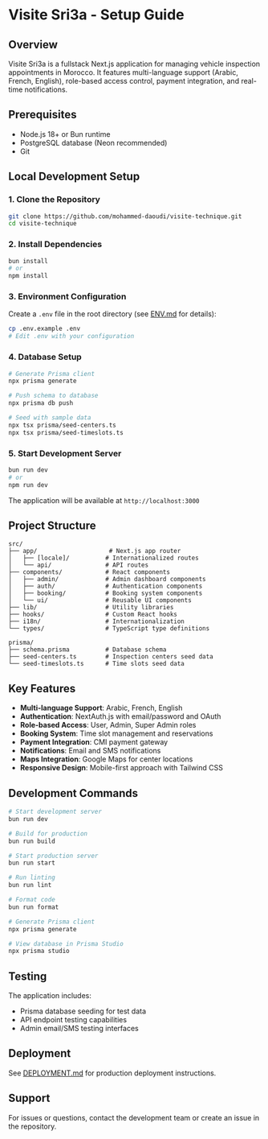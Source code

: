 # Visite Sri3a - Setup Guide

## Overview
Visite Sri3a is a fullstack Next.js application for managing vehicle inspection appointments in Morocco. It features multi-language support (Arabic, French, English), role-based access control, payment integration, and real-time notifications.

## Prerequisites
- Node.js 18+ or Bun runtime
- PostgreSQL database (Neon recommended)
- Git

## Local Development Setup

### 1. Clone the Repository
```bash
git clone https://github.com/mohammed-daoudi/visite-technique.git
cd visite-technique
```

### 2. Install Dependencies
```bash
bun install
# or
npm install
```

### 3. Environment Configuration
Create a `.env` file in the root directory (see [ENV.md](./ENV.md) for details):
```bash
cp .env.example .env
# Edit .env with your configuration
```

### 4. Database Setup
```bash
# Generate Prisma client
npx prisma generate

# Push schema to database
npx prisma db push

# Seed with sample data
npx tsx prisma/seed-centers.ts
npx tsx prisma/seed-timeslots.ts
```

### 5. Start Development Server
```bash
bun run dev
# or
npm run dev
```

The application will be available at `http://localhost:3000`

## Project Structure
```
src/
├── app/                    # Next.js app router
│   ├── [locale]/          # Internationalized routes
│   └── api/               # API routes
├── components/            # React components
│   ├── admin/             # Admin dashboard components
│   ├── auth/              # Authentication components
│   ├── booking/           # Booking system components
│   └── ui/                # Reusable UI components
├── lib/                   # Utility libraries
├── hooks/                 # Custom React hooks
├── i18n/                  # Internationalization
└── types/                 # TypeScript type definitions

prisma/
├── schema.prisma          # Database schema
├── seed-centers.ts        # Inspection centers seed data
└── seed-timeslots.ts      # Time slots seed data
```

## Key Features
- **Multi-language Support**: Arabic, French, English
- **Authentication**: NextAuth.js with email/password and OAuth
- **Role-based Access**: User, Admin, Super Admin roles
- **Booking System**: Time slot management and reservations
- **Payment Integration**: CMI payment gateway
- **Notifications**: Email and SMS notifications
- **Maps Integration**: Google Maps for center locations
- **Responsive Design**: Mobile-first approach with Tailwind CSS

## Development Commands
```bash
# Start development server
bun run dev

# Build for production
bun run build

# Start production server
bun run start

# Run linting
bun run lint

# Format code
bun run format

# Generate Prisma client
npx prisma generate

# View database in Prisma Studio
npx prisma studio
```

## Testing
The application includes:
- Prisma database seeding for test data
- API endpoint testing capabilities
- Admin email/SMS testing interfaces

## Deployment
See [DEPLOYMENT.md](./DEPLOYMENT.md) for production deployment instructions.

## Support
For issues or questions, contact the development team or create an issue in the repository.
